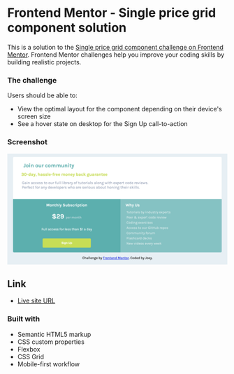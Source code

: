 # Frontend Mentor - Single price grid component solution

This is a solution to the [Single price grid component challenge on Frontend Mentor](https://www.frontendmentor.io/challenges/single-price-grid-component-5ce41129d0ff452fec5abbbc). Frontend Mentor challenges help you improve your coding skills by building realistic projects. 


### The challenge

Users should be able to:

- View the optimal layout for the component depending on their device's screen size
- See a hover state on desktop for the Sign Up call-to-action

### Screenshot

![](/images/Screenshot%202022-08-28%20at%2000.05.15.png)

## Link
- [Live site URL](https://price-component-frontend-mentor.netlify.app/)


### Built with

- Semantic HTML5 markup
- CSS custom properties
- Flexbox
- CSS Grid
- Mobile-first workflow



